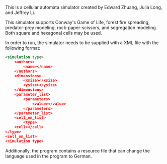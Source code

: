 
This is a cellular automata simulator created by Edward Zhuang, Julia Long, and Jeffrey Li.

This simulator supports Conway's Game of Life, forest fire spreading, predator-prey modeling, rock-paper-scissors, and segregation modeling. Both square and hexagonal cells may be used. 

In order to run, the simulator needs to be supplied with a XML file with the following format:
```xml
<simulation type>
	<authors>
		<name></name>
	</authors>
	<dimensions>
		<xsize></xsize>
		<ysize></ysize>
	</dimensions>
	<parameter_list>
		<parameters>
			<value></value>
		</parameters>
	</parameter_list>
	<cell_on_list>
		<type>
	<cell></cell>
</type>	
<cell_on_list>
<simulation type>
```


Additionally, the program contains a resource file that can change the language used in the program to German.



